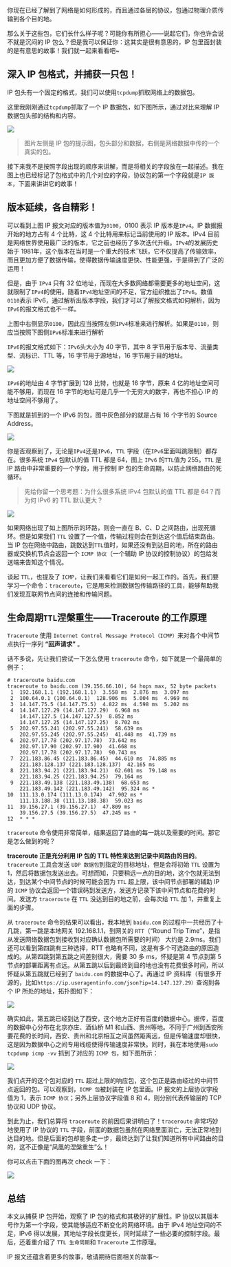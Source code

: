 你现在已经了解到了网络是如何形成的，而且通过各层的协议，包通过物理介质传输到各个目的地。

那么关于这些包，它们长什么样子呢？可能你有所担心——说起它们，你也许会说不就是沉闷的 IP 包么？但是我可以保证你：这其实是很有意思的，IP 包里面封装的是有意思的故事！我们就一起来看看吧~

深入 IP 包格式，并捕获一只包！
-----------------

IP 包头有一个固定的格式，我们可以使用`tcpdump`抓取网络上的数据包。

这里我刚刚通过`tcpdump`抓取了一个 IP 数据包，如下图所示，通过对比来理解 IP 数据包头部的结构和内容。

![](https://p3-juejin.byteimg.com/tos-cn-i-k3u1fbpfcp/a98d150ea72240bb8fac724d716ecebf~tplv-k3u1fbpfcp-jj-mark:1600:0:0:0:q75.image#?w=3122&h=1484&s=856892&e=png&a=1&b=232323)

> 图片左侧是 IP 包的提示图，包头部分和数据，右侧是网络数据中传的一个真实的包。

接下来我不是按照字段出现的顺序来讲解，而是将相关的字段放在一起描述。我在图上也已经标记了包格式中的几个对应的字段，协议包的第一个字段就是`IP 版本`，下面来讲讲它的故事！

版本延续，各自精彩！
----------

可以看到上图 IP 报文对应的版本值为`0100`，0100 表示 IP 版本是`IPv4`。IP 数据报开始的地方占有 4 个比特，这 4 个比特用来标记当前使用的 IP 版本。IPv4 目前是网络世界使用最广泛的版本，它之前也经历了多次迭代升级。`IPv4`的发展历史始于 1981年，这个版本在当时是一个重大的技术飞跃，它不仅提高了传输效率，而且更加方便了数据传输，使得数据传输速度更快、性能更强，于是得到了广泛的运用！

但是，由于 `IPv4` 只有 32 位地址，而现在大多数网络都需要更多的地址空间，这就限制了`IPv4`的使用。随着`IPv4`地址空间的不足，官方组织推出了`IPv6`。数值`0110`表示 IPv6，通过解析出版本字段，我们才可以了解报文格式如何解析，因为`IPv6`的报文格式也不一样。

上图中右侧显示`0100`，因此应当按照左侧`IPv4`标准来进行解析。如果是`0110`，则应当按照下图侧`IPv6`标准来进行解析

`IPv6`的报文格式如下：`IPv6`头大小为 40 字节，其中 8 字节用于版本号、流量类型、流标识、TTL 等，16 字节用于源地址，16 字节用于目的地址。

![](https://p3-juejin.byteimg.com/tos-cn-i-k3u1fbpfcp/5bd6a17811f342eb9335c45dab0ada52~tplv-k3u1fbpfcp-jj-mark:1600:0:0:0:q75.image#?w=1375&h=1089&s=109301&e=png&a=1&b=fa5252)

`IPv6`的地址由 4 字节扩展到 128 比特，也就是 16 字节，原来 4 亿的地址空间可能不够用，而现在 16 字节的地址可是几乎一个无穷大的数字，再也不担心 IP 的地址空间不够用了。

下图就是抓到的一个 IPv6 的包，图中灰色部分的就是占有 16 个字节的 Source Address。

![](https://p3-juejin.byteimg.com/tos-cn-i-k3u1fbpfcp/7db847a188024fb69d127dc18c613d7b~tplv-k3u1fbpfcp-jj-mark:1600:0:0:0:q75.image#?w=2939&h=1872&s=1962492&e=png&a=1&b=242424)

你是否观察到了，无论是`IPv4`还是`IPv6`，`TTL` 字段（在`IPv6`里面叫跳限制）都存在。很多系统 `IPv4` 包默认的值 TTL 都是 64，图上 `IPv6` 的`TTL`值为 255。`TTL` 是 IP 路由中非常重要的一个字段，用于控制 IP 包的生命周期，以防止网络路由的死循环。

> 先给你留一个思考题：为什么很多系统 IPv4 包默认的值 TTL 都是 64？而为何 IPv6 的 TTL 默认更大？

![](https://p3-juejin.byteimg.com/tos-cn-i-k3u1fbpfcp/fd7082b6edb24289b1721fa161299493~tplv-k3u1fbpfcp-jj-mark:1600:0:0:0:q75.image#?w=1580&h=771&s=72190&e=png&a=1&b=fa5252)

如果网络出现了如上图所示的环路，则会一直在 B、C、D 之间路由，出现死循环。但是如果我们 `TTL` 设置了一个值，传输过程则会在到达这个值后结束路由。当 IP 包在网络中路由，跳数达到`TTL`值时，如果还没有到达目的地，所在的路由器或交换机节点会返回一个 `ICMP 协议`（一个辅助 IP 协议的控制协议）的包给发送端来告知这个情况。

谈起 `TTL`，也提及了 `ICMP`，让我们来看看它们是如何一起工作的。首先，我们要学习一个命令：`traceroute`，它是用来检测数据包传输路径的工具，能够帮助我们发现互联网节点间的连接和传输问题。

生命周期`TTL`涅槃重生——Traceroute 的工作原理
-------------------------------

`Traceroute` 使用 `Internet Control Message Protocol（ICMP）`来对各个中间节点执行一序列 **“回声请求”** 。

话不多说，先让我们尝试一下怎么使用 `traceroute` 命令，如下就是一个最简单的例子：

    # traceroute baidu.com
    traceroute to baidu.com (39.156.66.10), 64 hops max, 52 byte packets
     1  192.168.1.1 (192.168.1.1)  3.558 ms  2.876 ms  3.097 ms
     2  100.64.0.1 (100.64.0.1)  128.906 ms  5.004 ms  4.969 ms
     3  14.147.75.5 (14.147.75.5)  4.822 ms  4.598 ms  5.202 ms
     4  14.147.127.29 (14.147.127.29)  6.968 ms
        14.147.127.5 (14.147.127.5)  8.852 ms
        14.147.127.25 (14.147.127.25)  8.702 ms
     5  202.97.55.241 (202.97.55.241)  58.639 ms
        202.97.55.245 (202.97.55.245)  41.448 ms  41.739 ms
     6  202.97.17.78 (202.97.17.78)  73.642 ms
        202.97.17.90 (202.97.17.90)  41.668 ms
        202.97.17.78 (202.97.17.78)  90.743 ms
     7  221.183.86.45 (221.183.86.45)  44.610 ms  74.885 ms
        221.183.128.137 (221.183.128.137)  42.165 ms
     8  221.183.94.21 (221.183.94.21)  62.601 ms  79.148 ms
        221.183.94.25 (221.183.94.25)  79.164 ms
     9  221.183.49.138 (221.183.49.138)  68.653 ms
        221.183.49.142 (221.183.49.142)  95.324 ms *
    10  111.13.0.174 (111.13.0.174)  47.902 ms *
        111.13.188.38 (111.13.188.38)  59.023 ms
    11  39.156.27.1 (39.156.27.1)  47.809 ms
        39.156.27.5 (39.156.27.5)  47.245 ms *
    12  * * *
    

`traceroute` 命令使用非常简单，结果返回了路由的每一跳以及需要的时间。那它是怎么做到的呢？

**traceroute 正是充分利用 IP 包的 TTL 特性来达到记录中间路由的目的**。`traceroute` 工具会发送 `UDP 数据包`到指定的目标地址，但是会将初始 `TTL` 设置为 1，然后将数据包发送出去。可想而知，只要稍远一点的目的地，这个包就无法到达，到达某个中间节点的时候可能会因为 `TTL` 超上限，该中间节点部署的辅助 IP 的 `ICMP` 协议会返回一个错误码到发送方，发送方记录下该中间节点和花费的时间。发送方 `traceroute` 在 `TTL` 没达到目的地之前，会每次给 `TTL` 加 1，并重复上面的步骤。

从 `traceroute` 命令的结果可以看出，我本地到 `baidu.com` 的过程中一共经历了十几跳，第一跳是本地网关 192.168.1.1，到网关的 `RTT`（“Round Trip Time”，是指从发送网络数据包到接收到对应确认数据包所需要的时间） 大约是 2.9ms。我们还可以看到第四跳有三种选择，RTT 也略有不同，这是有多个可选路由的原因造成的。从第四跳到第五跳之间差别很大，需要 30 多 ms，怀疑是第 4 节点到第 5 节点的部署距离有点远。从第五跳以后到最终到目的地也没有花费很多时间，所以怀疑从第五跳就已经到了 `baidu.com` 的数据中心了。再通过 IP 资料库（有很多开源的，比如`https://ip.useragentinfo.com/json?ip=14.147.127.29）`查询到各个 IP 所处的地址，拓扑图如下：

![](https://p3-juejin.byteimg.com/tos-cn-i-k3u1fbpfcp/70c19865e436426f8d65c384f99a5038~tplv-k3u1fbpfcp-jj-mark:1600:0:0:0:q75.image#?w=1540&h=1460&s=142095&e=png&a=1&b=4c6ef5)

确实如此，第五跳已经到达了西安，这个地方正好有百度的数据中心。据传，百度的数据中心分布在北京亦庄、酒仙桥 M1 和山西、贵州等地。不同于广州到西安所要花费的长时间，西安、贵州和北京相互之间虽然距离远，但是传输速度却很快，这是因为数据中心之间专用线缆使得传输速度非常快。同时，我在本地使用`sudo tcpdump icmp -vv` 抓到了对应的 `ICMP 包`，如下图所示：

![](https://p3-juejin.byteimg.com/tos-cn-i-k3u1fbpfcp/527934f4a1d546dd8d573b61cf2aed9f~tplv-k3u1fbpfcp-jj-mark:1600:0:0:0:q75.image#?w=1308&h=804&s=1030410&e=png&b=012b31)

我们点开的这个包对应的 `TTL` 超过上限的响应包，这个包正是路由经过的中间节点返回的包。可以观察到，`ICMP 包`被封装在 IP 包里面。IP 报文的上层协议字段值为 1，表示 `ICMP 协议`；另外上层协议字段值 8 和 4，则分别代表传输层的 TCP 协议和 UDP 协议。

到此为止，我们总算将 `traceroute` 的前因后果讲明白了！`traceroute` 非常巧妙地使用了 IP 协议的 `TTL` 字段，前面的数据包虽然在网络里面消亡，无法正常地到达目的地。但是后面的包却能多走一步，最终达到了让我们知道所有中间路由的目的，这不正像是“凤凰的涅槃重生”么！

你可以点击下面的图再次 check 一下：

![](https://p3-juejin.byteimg.com/tos-cn-i-k3u1fbpfcp/e12f6100e56c48368458d744de98ca95~tplv-k3u1fbpfcp-jj-mark:1600:0:0:0:q75.image#?w=1404&h=1447&s=156416&e=png&a=1&b=4c6df4)

总结
--

本文从捕获 IP 包开始，观察了 IP 包的格式和其极好的扩展性。IP 协议以其版本号作为第一个字段，使其能够适应不断变化的网络环境。由于 IPv4 地址空间的不足，IPv6 得以发展，其地址字段长度更长，同时延续了一些必要的控制字段。最后，还着重介绍了 `TTL 生命周期`和 `Traceroute` 工作原理。

IP 报文还蕴含着更多的故事，敬请期待后面相关的故事～